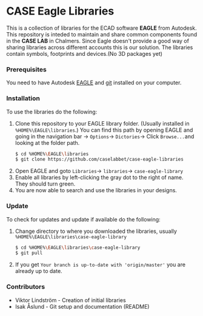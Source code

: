# CASE Eagle Libraries
This is a collection of libraries for the ECAD software **EAGLE** from Autodesk.
This repository is inteded to maintain and share common components found in the **CASE LAB** in Chalmers.
Since Eagle doesn't provide a good way of sharing libraries across different accounts this is our solution.
The libraries contain symbols, footprints and devices.(No 3D packages yet)

### Prerequisites
You need to have Autodesk [EAGLE](https://www.autodesk.com/products/eagle/overview) and [git](https://git-scm.com/downloads) installed on your computer.

### Installation
To use the libraries do the following:
1. Clone this repository to your EAGLE library folder. (Usually installed in `%HOME%\EAGLE\libraries`.) 
    You can find this path by opening EAGLE and going in the navigation bar -> `Options`-> `Dictories`-> Click `Browse...`and looking at the folder path.
    ```sh
    $ cd %HOME%\EAGLE\libraries
    $ git clone https://github.com/caselabbet/case-eagle-libraries
    ```
2. Open EAGLE and goto `Libraries`-> `libraries`-> `case-eagle-library`
3. Enable all libraries by left-clicking the gray dot to the right of name. They should turn green.
4. You are now able to search and use the libraries in your designs.

### Update
To check for updates and update if available do the following:
1. Change directory to where you downloaded the libraries, usually `%HOME%\EAGLE\libraries\case-eagle-library`
    ```sh
    $ cd %HOME%\EAGLE\libraries\case-eagle-library
    $ git pull
    ```
2. If you get `Your branch is up-to-date with 'origin/master'` you are already up to date.

### Contributors
- Viktor Lindström  - Creation of initial libraries
- Isak Åslund - Git setup and documentation (README)
